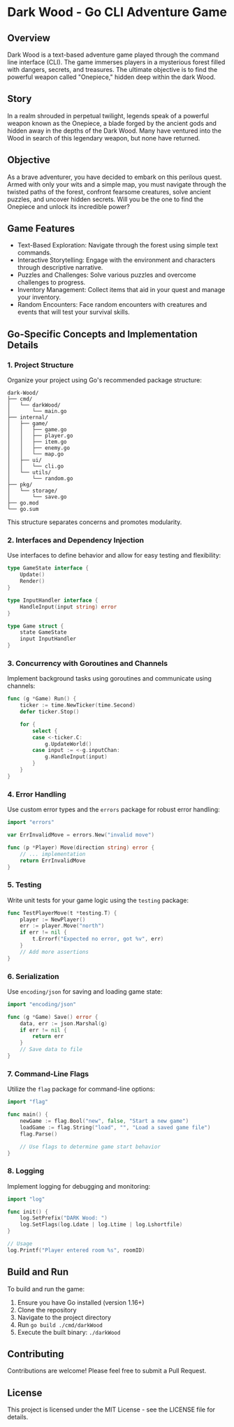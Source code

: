 # Dark Wood - Go CLI Adventure Game

## Overview
Dark Wood is a text-based adventure game played through the command line interface (CLI). The game immerses players in a mysterious forest filled with dangers, secrets, and treasures. The ultimate objective is to find the powerful weapon called "Onepiece," hidden deep within the dark Wood.

## Story
In a realm shrouded in perpetual twilight, legends speak of a powerful weapon known as the Onepiece, a blade forged by the ancient gods and hidden away in the depths of the Dark Wood. Many have ventured into the Wood in search of this legendary weapon, but none have returned.

## Objective
As a brave adventurer, you have decided to embark on this perilous quest. Armed with only your wits and a simple map, you must navigate through the twisted paths of the forest, confront fearsome creatures, solve ancient puzzles, and uncover hidden secrets. Will you be the one to find the Onepiece and unlock its incredible power?

## Game Features
- Text-Based Exploration: Navigate through the forest using simple text commands.
- Interactive Storytelling: Engage with the environment and characters through descriptive narrative.
- Puzzles and Challenges: Solve various puzzles and overcome challenges to progress.
- Inventory Management: Collect items that aid in your quest and manage your inventory.
- Random Encounters: Face random encounters with creatures and events that will test your survival skills.

## Go-Specific Concepts and Implementation Details

### 1. Project Structure
Organize your project using Go's recommended package structure:

```
dark-Wood/
├── cmd/
│   └── darkWood/
│       └── main.go
├── internal/
│   ├── game/
│   │   ├── game.go
│   │   ├── player.go
│   │   ├── item.go
│   │   ├── enemy.go
│   │   └── map.go
│   ├── ui/
│   │   └── cli.go
│   └── utils/
│       └── random.go
├── pkg/
│   └── storage/
│       └── save.go
├── go.mod
└── go.sum
```

This structure separates concerns and promotes modularity.

### 2. Interfaces and Dependency Injection
Use interfaces to define behavior and allow for easy testing and flexibility:

```go
type GameState interface {
    Update()
    Render()
}

type InputHandler interface {
    HandleInput(input string) error
}

type Game struct {
    state GameState
    input InputHandler
}
```

### 3. Concurrency with Goroutines and Channels
Implement background tasks using goroutines and communicate using channels:

```go
func (g *Game) Run() {
    ticker := time.NewTicker(time.Second)
    defer ticker.Stop()

    for {
        select {
        case <-ticker.C:
            g.UpdateWorld()
        case input := <-g.inputChan:
            g.HandleInput(input)
        }
    }
}
```

### 4. Error Handling
Use custom error types and the `errors` package for robust error handling:

```go
import "errors"

var ErrInvalidMove = errors.New("invalid move")

func (p *Player) Move(direction string) error {
    // ... implementation
    return ErrInvalidMove
}
```

### 5. Testing
Write unit tests for your game logic using the `testing` package:

```go
func TestPlayerMove(t *testing.T) {
    player := NewPlayer()
    err := player.Move("north")
    if err != nil {
        t.Errorf("Expected no error, got %v", err)
    }
    // Add more assertions
}
```

### 6. Serialization
Use `encoding/json` for saving and loading game state:

```go
import "encoding/json"

func (g *Game) Save() error {
    data, err := json.Marshal(g)
    if err != nil {
        return err
    }
    // Save data to file
}
```

### 7. Command-Line Flags
Utilize the `flag` package for command-line options:

```go
import "flag"

func main() {
    newGame := flag.Bool("new", false, "Start a new game")
    loadGame := flag.String("load", "", "Load a saved game file")
    flag.Parse()

    // Use flags to determine game start behavior
}
```

### 8. Logging
Implement logging for debugging and monitoring:

```go
import "log"

func init() {
    log.SetPrefix("DARK Wood: ")
    log.SetFlags(log.Ldate | log.Ltime | log.Lshortfile)
}

// Usage
log.Printf("Player entered room %s", roomID)
```

## Build and Run
To build and run the game:

1. Ensure you have Go installed (version 1.16+)
2. Clone the repository
3. Navigate to the project directory
4. Run `go build ./cmd/darkWood`
5. Execute the built binary: `./darkWood`

## Contributing
Contributions are welcome! Please feel free to submit a Pull Request.

## License
This project is licensed under the MIT License - see the LICENSE file for details.